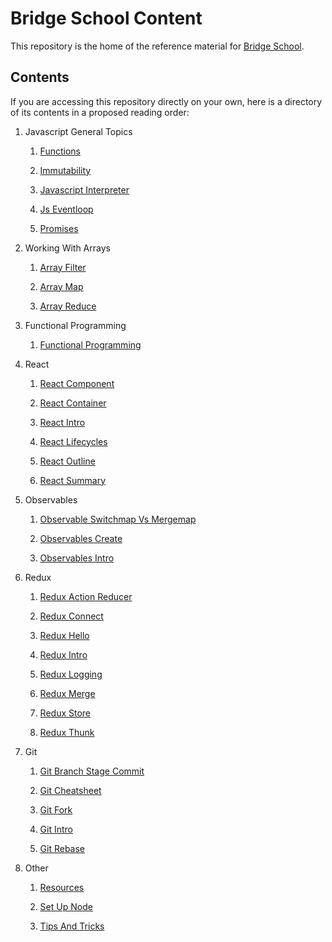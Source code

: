 # Bridge School Content

This repository is the home of the reference material for [Bridge School](http://www.bridgeschool.io).

## Contents

If you are accessing this repository directly on your own, here is a directory of its contents in a proposed reading order:

<!---generated start--> 
1. Javascript General Topics
    
    1. [Functions](./resources/1-Javascript-General-Topics/functions.md)

    1. [Immutability](./resources/1-Javascript-General-Topics/immutability.md)

    1. [Javascript Interpreter](./resources/1-Javascript-General-Topics/javascript-interpreter.md)

    1. [Js Eventloop](./resources/1-Javascript-General-Topics/js-eventloop.md)

    1. [Promises](./resources/1-Javascript-General-Topics/promises.md)

2. Working With Arrays
    
    1. [Array Filter](./resources/2-Working-With-Arrays/array-filter.md)

    1. [Array Map](./resources/2-Working-With-Arrays/array-map.md)

    1. [Array Reduce](./resources/2-Working-With-Arrays/array-reduce.md)

3. Functional Programming
    
    1. [Functional Programming](./resources/3-Functional-Programming/functional-programming.md)

5. React
    
    1. [React Component](./resources/5-React/react-component.md)

    1. [React Container](./resources/5-React/react-container.md)

    1. [React Intro](./resources/5-React/react-intro.md)

    1. [React Lifecycles](./resources/5-React/react-lifecycles.md)

    1. [React Outline](./resources/5-React/react-outline.md)

    1. [React Summary](./resources/5-React/react-summary.md)

4. Observables
    
    1. [Observable Switchmap Vs Mergemap](./resources/4-Observables/observable-switchmap-vs-mergemap.md)

    1. [Observables Create](./resources/4-Observables/observables-create.md)

    1. [Observables Intro](./resources/4-Observables/observables-intro.md)

6. Redux
    
    1. [Redux Action Reducer](./resources/6-Redux/redux-action-reducer.md)

    1. [Redux Connect](./resources/6-Redux/redux-connect.md)

    1. [Redux Hello](./resources/6-Redux/redux-hello.md)

    1. [Redux Intro](./resources/6-Redux/redux-intro.md)

    1. [Redux Logging](./resources/6-Redux/redux-logging.md)

    1. [Redux Merge](./resources/6-Redux/redux-merge.md)

    1. [Redux Store](./resources/6-Redux/redux-store.md)

    1. [Redux Thunk](./resources/6-Redux/redux-thunk.md)

7. Git
    
    1. [Git Branch Stage Commit](./resources/7-Git/git-branch-stage-commit.md)

    1. [Git Cheatsheet](./resources/7-Git/git-cheatsheet.md)

    1. [Git Fork](./resources/7-Git/git-fork.md)

    1. [Git Intro](./resources/7-Git/git-intro.md)

    1. [Git Rebase](./resources/7-Git/git-rebase.md)

8. Other
    
    1. [Resources](./resources/8-Other/resources.md)

    1. [Set Up Node](./resources/8-Other/set-up-node.md)

    1. [Tips And Tricks](./resources/8-Other/tips-and-tricks.md)
 <!---generated end-->